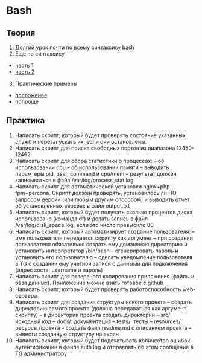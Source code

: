 # Bash
## Теория
1) [Долгий урок почти по всему синтаксису bash](https://youtu.be/kEpCiCb-y1Y)
2) Еще по синтаксису
- [часть 1](https://youtu.be/qW6VcH-nSRo)
- [часть 2](https://youtu.be/yOfx8LPCGh4)
3) Практические примеры
- [посложенее](https://youtu.be/qMFb7Nj_WA4)
- [попроще](https://youtu.be/4myfKzBl_jc)

## Практика
1) Написать скрипт, который будет проверять состояние указанных служб и перезапускать их, если они остановлены.
2) Написать скрипт для поиска свободных портов из диапазона 12450-12462
3) Написать скрипт для сбора статистики о процессах:
– об использовании cpu
– об использовании памяти
– выводить парамтеры pid, user, command и cpu/mem
– результат должен записываться в файл /var/log/process_stat.log
4) Написать скрипт для автоматической установки nginx+php-fpm+percona. Скрипт должен проверять, установилось ли ПО запросом версии (или любым другим способом) и выводить отчет об установленных версиях в файл output.txt
5) Написать скрипт, который будет получать сколько процентов диска использовано (команда df) и делать запись в файл /var/log/disk_space.log, если это число превысило 80
6) Написать скрипт, который автоматизирует создание пользователя:
– имя пользователя передается скрипту как аргумент
– при создании пользователя обязательно создать ему домашнюю директорию и установить интерпретатор /bin/bash
– сгенерировать пароль и установить его пользователю
– сделать уведомление пользователя в TG о создании ему учетной записи с данными для подключения (адрес хоста, username и пароль)
7) Написать скрипт для резервного копирования приложения (файлы и база данных). Приложение можно взять готовое с github
8) Написать скрипт, который будет проверять работоспособность web-сервера
9) Написать скрипт для создания структуры нового проекта
– создать директорию самого проекта (должна передаваться как аргумент скрипту)
– в директории проекта создать директории
– src/: исходный код
– docs/: документация
– tests/: тесты
– resources/: ресурсы проекта
– создать файл readme.md с описанием проекта
– вывести созданную структуру на экран
10) Написать скрипт, который будет подсчитывать количество ошибок аутентификации в файле auth.log и отправлять об этом сообщение в TG администратору
